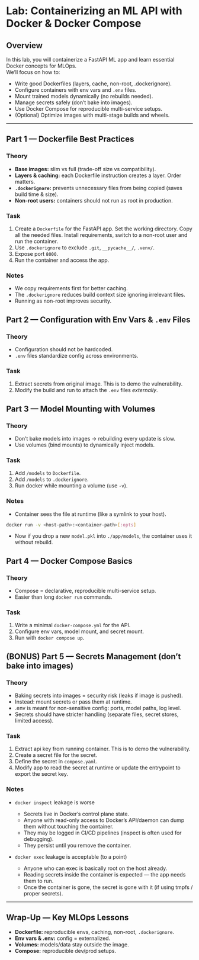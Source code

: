 # Lab: Containerizing an ML API with Docker & Docker Compose

## Overview

In this lab, you will containerize a FastAPI ML app and learn essential Docker concepts for MLOps.  
We’ll focus on how to:  

- Write good Dockerfiles (layers, cache, non-root, .dockerignore).  
- Configure containers with env vars and `.env` files.  
- Mount trained models dynamically (no rebuilds needed).  
- Manage secrets safely (don’t bake into images).  
- Use Docker Compose for reproducible multi-service setups.  
- (Optional) Optimize images with multi-stage builds and wheels.  

---

## Part 1 — Dockerfile Best Practices

### Theory

- **Base images:** slim vs full (trade-off size vs compatibility).  
- **Layers & caching:** each Dockerfile instruction creates a layer. Order matters.  
- **`.dockerignore`:** prevents unnecessary files from being copied (saves build time & size).  
- **Non-root users:** containers should not run as root in production.  

### Task

1. Create a `Dockerfile` for the FastAPI app. Set the working directory. Copy all the needed files. Install requirements, switch to a non-root user and run the container.
2. Use `.dockerignore` to exclude `.git`, `__pycache__/`, `.venv/`.  
3. Expose port `8000`.  
4. Run the container and access the app.  

### Notes

- We copy requirements first for better caching.  
- The `.dockerignore` reduces build context size ignoring irrelevant files.
- Running as non-root improves security.  


## Part 2 — Configuration with Env Vars & `.env` Files

### Theory

- Configuration should not be hardcoded.  
- `.env` files standardize config across environments.  

### Task

1. Extract secrets from original image. This is to demo the vulnerability.
2. Modify the build and run to attach the `.env` files _externally_.


## Part 3 — Model Mounting with Volumes

### Theory

- Don’t bake models into images → rebuilding every update is slow.  
- Use volumes (bind mounts) to dynamically inject models.  

### Task

1. Add `/models` to `Dockerfile`.  
2. Add `/models` to `.dockerignore`.  
3. Run docker while mounting a volume (use `-v`).  


### Notes

- Container sees the file at runtime (like a symlink to your host).

```bash
docker run -v <host-path>:<container-path>[:opts]
```

- Now if you drop a new `model.pkl` into `./app/models`, the container uses it without rebuild.


## Part 4 — Docker Compose Basics

### Theory

- Compose = declarative, reproducible multi-service setup.  
- Easier than long `docker run` commands.  

### Task

1. Write a minimal `docker-compose.yml` for the API.  
2. Configure env vars, model mount, and secret mount.  
3. Run with `docker compose up`.  



## (BONUS) Part 5 — Secrets Management (don’t bake into images)

### Theory

- Baking secrets into images = security risk (leaks if image is pushed).  
- Instead: mount secrets or pass them at runtime.  
- .env is meant for non-sensitive config: ports, model paths, log level.
- Secrets should have stricter handling (separate files, secret stores, limited access).

### Task

1. Extract api key from running container. This is to demo the vulnerability.
2. Create a secret file for the secret.
3. Define the secret in `compose.yaml`.  
4. Modify app to read the secret at runtime or update the entrypoint to export the secret key.  


### Notes

- `docker inspect` leakage is worse
  - Secrets live in Docker’s control plane state.
  - Anyone with read-only access to Docker’s API/daemon can dump them without touching the container.
  - They may be logged in CI/CD pipelines (inspect is often used for debugging).
  - They persist until you remove the container.

- `docker exec` leakage is acceptable (to a point)
  - Anyone who can exec is basically root on the host already.
  - Reading secrets inside the container is expected — the app needs them to run.
  - Once the container is gone, the secret is gone with it (if using tmpfs / proper secrets).

---

## Wrap-Up — Key MLOps Lessons

- **Dockerfile:** reproducible envs, caching, non-root, `.dockerignore`.  
- **Env vars & .env:** config = externalized.  
- **Volumes:** models/data stay outside the image.  
- **Compose:** reproducible dev/prod setups.
